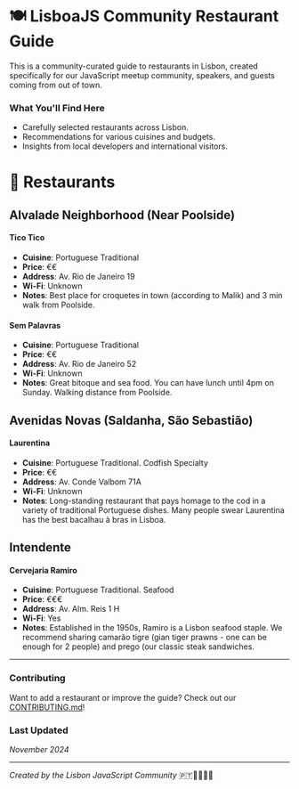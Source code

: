 # 🍽️ LisboaJS Community Restaurant Guide

This is a community-curated guide to restaurants in Lisbon, created specifically for our JavaScript meetup community, speakers, and guests coming from out of town.

### What You'll Find Here

- Carefully selected restaurants across Lisbon.
- Recommendations for various cuisines and budgets.
- Insights from local developers and international visitors.

# 🍜 Restaurants

## Alvalade Neighborhood (Near Poolside)

#### Tico Tico
- **Cuisine**: Portuguese Traditional
- **Price**: €€
- **Address**: Av. Rio de Janeiro 19
- **Wi-Fi**: Unknown
- **Notes**: Best place for croquetes in town (according to Malik) and 3 min walk from Poolside.

#### Sem Palavras
- **Cuisine**: Portuguese Traditional
- **Price**: €€
- **Address**: Av. Rio de Janeiro 52
- **Wi-Fi**: Unknown
- **Notes**: Great bitoque and sea food. You can have lunch until 4pm on Sunday. Walking distance from Poolside.

## Avenidas Novas (Saldanha, São Sebastião)

#### Laurentina
- **Cuisine**: Portuguese Traditional. Codfish Specialty
- **Price**: €€
- **Address**:  Av. Conde Valbom 71A
- **Wi-Fi**: Unknown
- **Notes**: Long-standing restaurant that pays homage to the cod in a variety of traditional Portuguese dishes. Many people swear Laurentina has the best bacalhau à bras in Lisboa.

## Intendente

#### Cervejaria Ramiro
- **Cuisine**: Portuguese Traditional. Seafood
- **Price**: €€€
- **Address**:  Av. Alm. Reis 1 H
- **Wi-Fi**: Yes
- **Notes**: Established in the 1950s, Ramiro is a Lisbon seafood staple. We recommend sharing camarão tigre (gian tiger prawns - one can be enough for 2 people) and prego (our classic steak sandwiches.


---
### Contributing

Want to add a restaurant or improve the guide? Check out our [CONTRIBUTING.md](CONTRIBUTING.md)!


### Last Updated
*November 2024*

---
*Created by the Lisbon JavaScript Community* 🇵🇹👩‍💻👨‍💻
